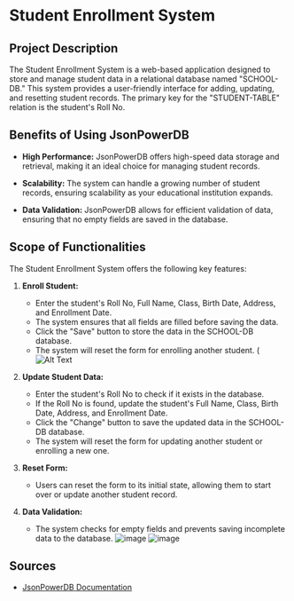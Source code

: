 

# Student Enrollment System

## Project Description

The Student Enrollment System is a web-based application designed to store and manage student data in a relational database named "SCHOOL-DB." This system provides a user-friendly interface for adding, updating, and resetting student records. The primary key for the "STUDENT-TABLE" relation is the student's Roll No.

## Benefits of Using JsonPowerDB

- **High Performance:** JsonPowerDB offers high-speed data storage and retrieval, making it an ideal choice for managing student records.

- **Scalability:** The system can handle a growing number of student records, ensuring scalability as your educational institution expands.

- **Data Validation:** JsonPowerDB allows for efficient validation of data, ensuring that no empty fields are saved in the database.


## Scope of Functionalities

The Student Enrollment System offers the following key features:

1. **Enroll Student:**
   - Enter the student's Roll No, Full Name, Class, Birth Date, Address, and Enrollment Date.
   - The system ensures that all fields are filled before saving the data.
   - Click the "Save" button to store the data in the SCHOOL-DB database.
   - The system will reset the form for enrolling another student.
     (![Alt Text](relative/path/to/screenshot.png)



2. **Update Student Data:**
   - Enter the student's Roll No to check if it exists in the database.
   - If the Roll No is found, update the student's Full Name, Class, Birth Date, Address, and Enrollment Date.
   - Click the "Change" button to save the updated data in the SCHOOL-DB database.
   - The system will reset the form for updating another student or enrolling a new one.

3. **Reset Form:**
   - Users can reset the form to its initial state, allowing them to start over or update another student record.

4. **Data Validation:**
   - The system checks for empty fields and prevents saving incomplete data to the database.
 ![image](https://github.com/arushijoshi123/JsonPowerDB-MicroProject/assets/109513362/fd1d3970-a35c-4b6a-b039-924e19e2ff30)
 ![image](https://github.com/arushijoshi123/JsonPowerDB-MicroProject/assets/109513362/6c2c9433-44c6-4db8-8bf3-96c804f787f1)

## Sources

- [JsonPowerDB Documentation](https://login2explore.com/jpdb/docs.html)

